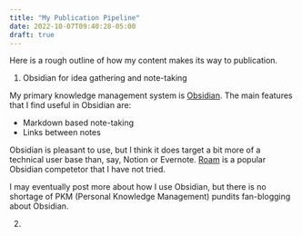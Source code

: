 ```yaml
---
title: "My Publication Pipeline"
date: 2022-10-07T09:40:28-05:00
draft: true
---
```


Here is a rough outline of how my content makes its way to publication.

1. Obsidian for idea gathering and note-taking

My primary knowledge management system is [Obsidian](https://obsidian.md/). The main
features that I find useful in Obsidian are:

- Markdown based note-taking
- Links between notes

Obsidian is pleasant to use, but I think it does target a bit more of a technical
user base than, say, Notion or Evernote. [Roam](https://roamresearch.com/) is a popular
Obsidian competetor that I have not tried.

I may eventually post more about how I use Obsidian, but there is no shortage of PKM
(Personal Knowledge Management) pundits fan-blogging about Obsidian.


2. 

